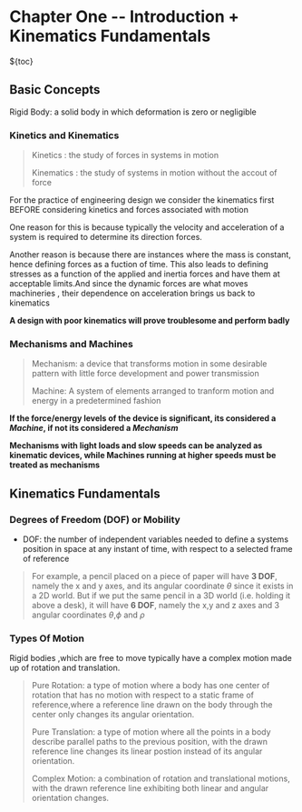 # Chapter One -- Introduction + Kinematics Fundamentals

${toc}

## Basic Concepts

Rigid Body: a solid body in which deformation is zero or negligible

### Kinetics and Kinematics

>Kinetics : the study of forces in systems in motion
>
>Kinematics : the study of systems in motion without the accout of force

For the practice of engineering design we consider the kinematics first BEFORE considering kinetics and forces associated with motion

One reason for this is because typically the velocity and acceleration of a system is required to determine its direction forces.

Another reason is because there are instances where the mass is constant, hence defining forces as a fuction of time. This also leads to defining stresses as a function of the applied and inertia forces and have them at acceptable limits.And since the dynamic forces are what moves machineries , their dependence on acceleration brings us back to kinematics

**A design with poor kinematics will prove troublesome and perform badly**

### Mechanisms and Machines
>
> Mechanism: a device that transforms motion in some desirable pattern with little force development and power transmission
>
> Machine: A system of elements arranged to tranform motion and energy in a predetermined fashion

**If the force/energy levels of the device is significant, its considered a *Machine*, if not its considered a *Mechanism***

**Mechanisms with light loads and slow speeds can be analyzed as kinematic devices, while Machines running at higher speeds must be treated as mechanisms**

## Kinematics Fundamentals

### Degrees of Freedom **(DOF)** or Mobility

- DOF: the number of independent variables needed to define a systems position in space at any instant of time, with respect to a selected frame of reference

> For example, a pencil placed on a piece of paper will have **3 DOF**, namely the x and y axes, and its angular coordinate $\theta$ since it exists in a 2D world. But if we put the same pencil in a 3D world (i.e. holding it above a desk), it will have **6 DOF**, namely the x,y and z axes and 3 angular coordinates $\theta$,$\phi$ and $\rho$

### Types Of Motion

Rigid bodies ,which are free to move typically have a complex motion made up of rotation and translation.

> Pure Rotation: a type of motion where a body has one center of rotation that has no motion with respect to a static frame of reference,where a reference line drawn on the body through the center only changes its angular orientation.
>
> Pure Translation: a type of motion where all the points in a body describe parallel paths to the previous position, with the drawn reference line changes its linear postion instead of its angular orientation.
>
> Complex Motion: a combination of rotation and translational motions, with the drawn reference line exhibiting both linear and angular orientation changes.
